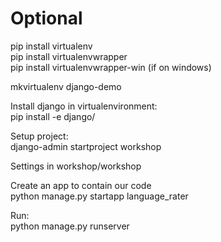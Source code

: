 # Optional
pip install virtualenv  
pip install virtualenvwrapper  
pip install virtualenvwrapper-win (if on windows)  
  
mkvirtualenv django-demo  
  
Install django in virtualenvironment:  
pip install -e django/  
  
Setup project:  
django-admin startproject workshop  
  
Settings in workshop/workshop  
  
Create an app to contain our code  
python manage.py startapp language_rater  
  
Run:  
python manage.py runserver  
  
  
